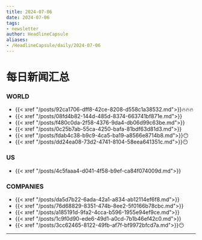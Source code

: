 ```yaml
---
title: 2024-07-06
date: 2024-07-06
tags: 
- newsletter
author: HeadlineCapsule
aliases: 
- /HeadlineCapsule/daily/2024-07-06
---
```


# 每日新闻汇总

### WORLD

- {{< xref "/posts/92ca1706-dff8-42ce-8208-d558c1a38532.md">}}🔥🔥🔥
- {{< xref "/posts/08fd4b82-144d-485d-8374-663741bf871e.md">}}
- {{< xref "/posts/f480c0da-2f58-4376-9da4-db06d99c63be.md">}}
- {{< xref "/posts/0c25b7ab-55ca-4250-bafa-81bdf63d81d3.md">}}
- {{< xref "/posts/fdab4c38-b9c9-4ca5-ba19-a8566e8714b8.md">}}😶
- {{< xref "/posts/dd24ea08-73d2-4741-8104-58eea641351c.md">}}😶

### US

- {{< xref "/posts/4c5faaa4-d041-4f58-b9ef-ca84f074009d.md">}}

### COMPANIES

- {{< xref "/posts/da5d7b22-6ada-42a1-a834-ab12114ef6f8.md">}}
- {{< xref "/posts/76d68829-8351-474b-8ee2-5f0166b78cbc.md">}}
- {{< xref "/posts/a185191d-9fa2-4cca-b596-1955e94ef9ce.md">}}
- {{< xref "/posts/1c9f0d90-ede6-49d1-a0cd-7b1b46ef42c0.md">}}
- {{< xref "/posts/3cc62465-8122-49fb-af7f-bf9972bfcd7a.md">}}😶

---

